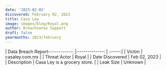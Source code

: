 ```yaml
---
date: '2023-02-02'
discovered: February 02, 2023
title: Casa Ley
image: images/blog/Royal.png
author: Breachsense Support
draft: false
yearmonths: 2023/february
---
```


| Data Breach Report------------:     |:-------------:    | :-----:|
| Victim      | casaley.com.mx      | 
| Threat Actor      | Royal      | 
| Date Discovered      | Feb 02, 2023      | 
| Description      | Casa Ley is a grocery store.      | 
| Leak Size      | Unknown      | 

